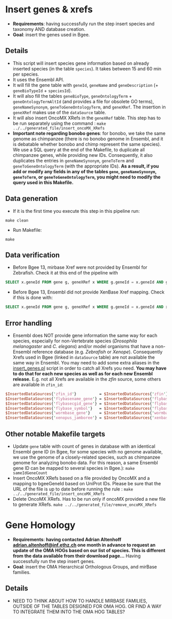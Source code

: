 # Insert genes & xrefs

* **Requirements**: having successfully run the step insert species and taxonomy AND database creation.
* **Goal**:         insert the genes used in Bgee.

## Details
* This script will insert species gene information based on already inserted species (in the table `species`). It takes between 15 and 60 min per species.
* It uses the Ensembl API.
* It will fill the gene table with `geneId`, `geneName` and `geneDescription` (+ `geneBioTypeId` + `speciesId`).
* It will also fill the tables `geneBioType`, `geneOntologyTerm` + `geneOntologyTermAltId` (and provides a file for obsolete GO terms), `geneNameSynonym`, `geneToGeneOntologyTerm`, and `geneXRef`. The insertion in `geneXRef` makes use of the `dataSource` table.
* It will also insert OncoMX XRefs in the `geneXRef` table. This step has to be run separately using the command : `make ../../generated_file/insert_oncoMX_XRefs`
* **Important note regarding bonobo genes**: for bonobo, we take the same genome as chimpanzee (there is no bonobo genome in Ensembl, and it is debatable whether bonobo and chimp represent the same species). We use a SQL query at the end of the Makefile, to duplicate all chimpanzee genes, while providing new IDs. Consequently, it also duplicates the entries in `geneNameSynonym`, `geneToTerm` and `geneToGeneOntologyTerm` (with the appropriate IDs). **As a result, if you add or modify any fields in any of the tables `gene`, `geneNameSynonym`, `geneToTerm`, or `geneToGeneOntologyTerm`, you might need to modify the query used in this Makefile.**

## Data generation
* If it is the first time you execute this step in this pipeline run:
```
make clean
```
* Run Makefile:
```
make
```

## Data verification
* Before Bgee 13, mirbase Xref were not provided by Ensembl for Zebrafish. Check it at this end of the pipeline with
```sql
SELECT x.geneId FROM gene g, geneXRef x WHERE g.geneId = x.geneId AND g.geneBioTypeId = (SELECT geneBioTypeId FROM geneBioType WHERE geneBioTypeName='miRNA') AND x.dataSourceId = (SELECT dataSourceId FROM dataSource WHERE dataSourceName='ZFIN');
```
* Before Bgee 13, Ensembl did not provide XenBase Xref mapping. Check if this is done with:
```sql
SELECT x.geneId FROM gene g, geneXRef x WHERE g.geneId = x.geneId AND x.dataSourceId = (SELECT dataSourceId FROM dataSource WHERE dataSourceName='XenBase');
```

## Error handling
* Ensembl does NOT provide gene information the same way for each species, especially for non-Vertebrate species (_Drosophila melanogaster_ and _C. elegans_) and/or model organisms that have a non-Ensembl reference database (e.g. _Zebrafish_ or _Xenope_). Consequently Xrefs used in Bgee (linked in `dataSource` table) are not available the same way in Ensembl. You may need to add some extra aliases in the [insert_genes.pl](insert_genes.pl) script in order to catch all Xrefs you need. **You may have to do that for each new species as well as for each new Ensembl release.** E.g. not all Xrefs are available in the _zfin_ source, some others are available in `zfin_id`:
```perl
$InsertedDataSources{'zfin_id'}          = $InsertedDataSources{'zfin'};
$InsertedDataSources{'flybasename_gene'} = $InsertedDataSources{'flybase'};
$InsertedDataSources{'flybasecgid_gene'} = $InsertedDataSources{'flybase'};
$InsertedDataSources{'flybase_symbol'}   = $InsertedDataSources{'flybase'};
$InsertedDataSources{'wormbase_gene'}    = $InsertedDataSources{'wormbase'};
$InsertedDataSources{'xenopus_jamboree'} = $InsertedDataSources{'xenbase'};
```

## Other notable Makefile targets

* Update `gene` table with count of genes in database with an identical Ensembl gene ID (in Bgee, for some species with no genome available, we use the genome of a closely-related species, such as chimpanzee genome for analyzing bonobo data. For this reason, a same Ensembl gene ID can be mapped to several species in Bgee.):
    `make sameIdGeneCount`
* Insert OncoMX XRefs based on a file provided by OncoMX and a mapping to bgeeGeneId based on UniProt IDs. Please be sure that the URL of the file is up to date before running the rule :
	`make ../../generated_file/insert_oncoMX_XRefs`
* Delete OncoMX XRefs. Has to be run only if oncoMX provided a new file to generate XRefs.
    `make ../../generated_file/remove_oncoMX_XRefs`

# Gene Homology
* **Requirements**: **having contacted Adrian Altenhoff <adrian.altenhoff@inf.ethz.ch> one month in advance to request an update of the OMA HOGs based on our list of species. This is different from the data available from their download page...** Having successfully run the step insert genes.
* **Goal**: insert the OMA Hierarchical Orthologous Groups, and mirBase families.

## Details
* NEED TO THINK ABOUT HOW TO HANDLE MIRBASE FAMILIES, OUTSIDE OF THE TABLES DESIGNED FOR OMA HOG. OR FIND A WAY TO INTEGRATE THEM INTO THE OMA HOG TABLES?

